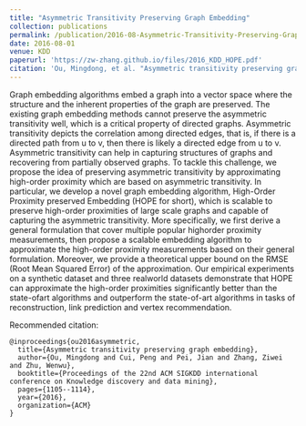 ```yaml
---
title: "Asymmetric Transitivity Preserving Graph Embedding"
collection: publications
permalink: /publication/2016-08-Asymmetric-Transitivity-Preserving-Graph-Embedding
date: 2016-08-01
venue: KDD
paperurl: 'https://zw-zhang.github.io/files/2016_KDD_HOPE.pdf'
citation: 'Ou, Mingdong, et al. "Asymmetric transitivity preserving graph embedding." Proceedings of the 22nd ACM SIGKDD international conference on Knowledge discovery and data mining. ACM, 2016.'
---
```


Graph embedding algorithms embed a graph into a vector space where the structure 
and the inherent properties of the graph are preserved. The existing graph embedding 
methods cannot preserve the asymmetric transitivity well, which is a critical property of directed graphs. 
Asymmetric transitivity depicts the correlation among directed edges, that is,
if there is a directed path from u to v, then there is likely a directed edge from u to v. Asymmetric transitivity can help
in capturing structures of graphs and recovering from partially observed graphs. To tackle this challenge, we propose
the idea of preserving asymmetric transitivity by approximating high-order proximity which are based on asymmetric
transitivity. In particular, we develop a novel graph embedding algorithm, High-Order Proximity preserved Embedding
(HOPE for short), which is scalable to preserve high-order proximities of large scale graphs and capable of capturing
the asymmetric transitivity. More specifically, we first derive a general formulation that cover multiple popular highorder
proximity measurements, then propose a scalable embedding algorithm to approximate the high-order proximity
measurements based on their general formulation. Moreover, we provide a theoretical upper bound on the RMSE
(Root Mean Squared Error) of the approximation. Our empirical experiments on a synthetic dataset and three realworld
datasets demonstrate that HOPE can approximate the high-order proximities significantly better than the state-ofart
algorithms and outperform the state-of-art algorithms in tasks of reconstruction, link prediction and vertex recommendation.

Recommended citation: 
```
@inproceedings{ou2016asymmetric,
  title={Asymmetric transitivity preserving graph embedding},
  author={Ou, Mingdong and Cui, Peng and Pei, Jian and Zhang, Ziwei and Zhu, Wenwu},
  booktitle={Proceedings of the 22nd ACM SIGKDD international conference on Knowledge discovery and data mining},
  pages={1105--1114},
  year={2016},
  organization={ACM}
}
```